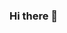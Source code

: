 ### Hi there 👋

<!--
**Meireelen/Meireelen** is a ✨ _special_ ✨ repository because its `README.md` (this file) appears on your GitHub profile.

<img src='https://cdn.dribbble.com/users/2459439/screenshots/5501265/media/bad3c2fcba88faaec641c8fec1ab8737.gif'/>

